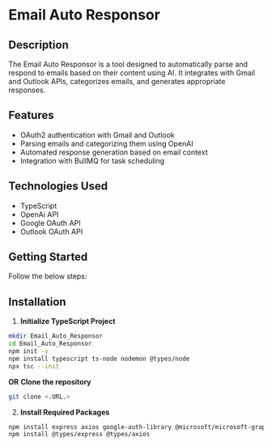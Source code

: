 # Email Auto Responsor

## Description
The Email Auto Responsor is a tool designed to automatically parse and respond to emails based on their content using AI. It integrates with Gmail and Outlook APIs, categorizes emails, and generates appropriate responses.

## Features
- OAuth2 authentication with Gmail and Outlook
- Parsing emails and categorizing them using OpenAI
- Automated response generation based on email context
- Integration with BullMQ for task scheduling

## Technologies Used
  - TypeScript
  - OpenAi API
  - Google OAuth API
  - Outlook OAuth API

## Getting Started
  Follow the below steps: 
## Installation
1. **Initialize TypeScript Project**
```bash
mkdir Email_Auto_Responsor
cd Email_Auto_Responsor
npm init -y
npm install typescript ts-node nodemon @types/node
npx tsc --init
```

**OR**
**Clone the repository**
  ```bash
  git clone <.URL.>
```

2. **Install Required Packages**
```bash
npm install express axios google-auth-library @microsoft/microsoft-graph-client msal openai bullmq ioredis
npm install @types/express @types/axios
```
